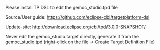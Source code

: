 Please install TP DSL to edit the gemoc_studio.tpd file

Source/User guide:
https://github.com/eclipse-cbi/targetplatform-dsl

Update-site:
http://download.eclipse.org/cbi/tpd/3.0.0-SNAPSHOT/

Never edit the gemoc_studio.target directly, generate it from the gemoc_studio.tpd (right-click on the file -> Create Target Definition File)
